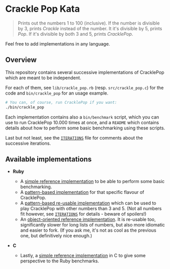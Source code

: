 Crackle Pop Kata
================

> Prints out the numbers 1 to 100 (inclusive). If the number is divisible by 3, prints _Crackle_ instead of the number. It it's divisible by 5, prints _Pop_. If it's divisible by both 3 and 5, prints _CracklePop_.

Feel free to add implementations in any language.

Overview
--------

This repository contains several successive implementations of CracklePop which are meant to be independent.

For each of them, see `lib/crackle_pop.rb` (resp. `src/crackle_pop.c`) for the code and `bin/crackle_pop` for an usage example.

```bash
# You can, of course, run CracklePop if you want:
./bin/crackle_pop
```

Each implementation contains also a `bin/benchmark` script, which you can use to run CracklePop 10.000 times at once, and a `README` which contains details about how to perform some basic benchmarking using these scripts.

Last but not least, see the [`ITERATIONS`](ITERATIONS.md) file for comments about the successive iterations.

Available implementations
-------------------------

- **Ruby**
  - A [simple reference implementation](ruby/01_reference) to be able to perform some basic benchmarking.
  - A [pattern-based implementation](ruby/02_pattern) for that specific flavour of CracklePop.
  - A [pattern-based re-usable implementation](ruby/03_reusable_pattern) which can be used to play CracklePop with other numbers than 3 and 5. (Not all numbers fit however, see [`ITERATIONS`](ITERATIONS.md) for details - beware of spoilers!)
  - An [object-oriented reference implementation](ruby/04_slower_but_idiomatic). It is re-usable too, significantly slower for long lists of numbers, but also more idiomatic and easier to fork. (If you ask me, it's not as cool as the previous one, but definitively nice enough.)

- **C**
  - Lastly, a [simple reference implementation](c/01_reference) in C to give some perspective to the Ruby benchmarks.
